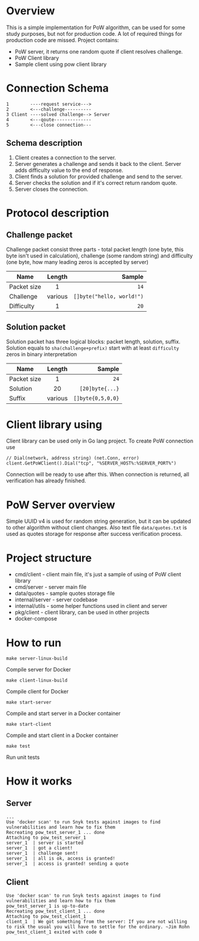# Overview

 This is a simple implementation for PoW algorithm, can be used for some study purposes, but not for production code. A lot of required things for production code are missed. 
 Project contains:
* PoW server, it returns one random quote if client resolves challenge.
* PoW Client library
* Sample client using pow client library

# Connection Schema

```
1        ----request service---> 
2        <---challenge---------- 
3 Client ----solved challenge--> Server
4        <---qoute--------------
5        <---close connection---
```

## Schema description
1. Client creates a connection to the server.
2. Server generates a challenge and sends it back to the client. Server adds difficulty value to the end of response.
3. Client finds a solution for provided challenge and send to the server.
4. Server checks the solution and if it's correct return random quote.
5. Server closes the connection.

# Protocol description
## Challenge packet
Challenge packet consist three parts - total packet length (one byte, this byte isn't used in calculation), challenge (some random string) and difficulty (one byte, how many leading zeros is accepted by server)

| Name | Length | Sample |
| ---  |:------:|-------:|
| Packet size | 1 | `14` |
| Challenge | various | `[]byte("hello, world!")` |
| Difficulty | 1 | `20` |

## Solution packet
Solution packet has three logical blocks: packet length, solution, suffix. Solution equals to `sha(challenge+prefix)` start with at least `difficulty` zeros in binary interpretation

| Name | Length | Sample |
| ---  |:------:|-------:|
| Packet size | 1 | `24` |
| Solution | 20 | `[20]byte{...}` |
| Suffix | various | `[]byte{0,5,0,0}` |

# Client library using

Client library can be used only in Go lang project. To create PoW connection use 
```
// Dial(network, address string) (net.Conn, error)
client.GetPoWClient().Dial("tcp", "%SERVER_HOST%:%SERVER_PORT%")
```
Connection will be ready to use after this. When connection is returned, all verification has already finished.

# PoW Server overview

Simple UUID v4 is used for random string generation, but it can be updated to other algorithm without client changes. Also text file `data/quotes.txt` is used as quotes storage for response after success verification process.

# Project structure
* cmd/client - client main file, it's just a sample of using of PoW client library
* cmd/server - server main file
* data/quotes - sample quotes storage file
* internal/server - server codebase
* internal/utils - some helper functions used in client and server
* pkg/client - client library, can be used in other projects
* docker-compose

# How to run

```
make server-linux-build
```
Compile server for Docker

```
make client-linux-build
```
Compile client for Docker

```
make start-server
```
Compile and start server in a Docker container

```
make start-client
```
Compile and start client in a Docker container

```
make test
```
Run unit tests

# How it works

## Server
```
...
Use 'docker scan' to run Snyk tests against images to find vulnerabilities and learn how to fix them
Recreating pow_test_server_1 ... done
Attaching to pow_test_server_1
server_1  | server is started
server_1  | got a client!
server_1  | challenge sent!
server_1  | all is ok, access is granted!
server_1  | access is granted! sending a quote
```

## Client

```
Use 'docker scan' to run Snyk tests against images to find vulnerabilities and learn how to fix them
pow_test_server_1 is up-to-date
Recreating pow_test_client_1 ... done
Attaching to pow_test_client_1
client_1  | We got something from the server: If you are not willing to risk the usual you will have to settle for the ordinary. ~Jim Rohn
pow_test_client_1 exited with code 0
```